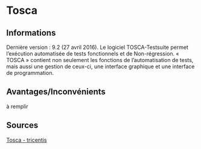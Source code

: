 # Tosca

## Informations
Dernière version : 9.2 (27 avril 2016).
Le logiciel TOSCA-Testsuite permet l’exécution automatisée de tests fonctionnels et de Non-régression. « TOSCA » contient non seulement les fonctions de l’automatisation de tests, mais aussi une gestion de ceux-ci, une interface graphique et une interface de programmation.

## Avantages/Inconvénients
à remplir

## Sources
[Tosca - tricentis](https://www.tricentis.com/products/automate-continuous-testing-tosca/)
